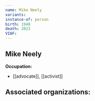 ```yaml
---
name: Mike Neely
variants: 
instance-of: person
birth: 1948
death: 2023
VIAF: 
---
```

## Mike Neely

**Occupation:** 
- [[advocate]], [[activist]]

**Associated organizations:** 
- 